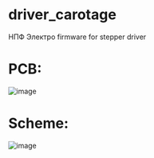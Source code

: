 # driver_carotage
НПФ Электро firmware for stepper driver
# PCB:
![image](https://user-images.githubusercontent.com/42141666/191990362-68749cbb-5143-4cc9-97e5-5d443d09693b.png)

# Scheme:
![image](https://user-images.githubusercontent.com/42141666/191991336-b76b83b3-518a-46a4-8e9d-3854af5c474d.png)

